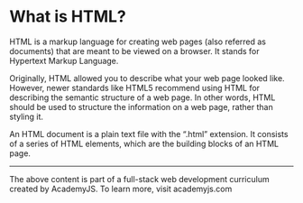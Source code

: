 # What is HTML?

HTML is a markup language for creating web pages (also referred as documents) that are meant to be viewed on a browser. It stands for Hypertext Markup Language.

Originally, HTML allowed you to describe what your web page looked like. However, newer standards like HTML5 recommend using HTML for describing the semantic structure of a web page. In other words, HTML should be used to structure the information on a web page, rather than styling it.

An HTML document is a plain text file with the “.html” extension. It consists of a series of HTML elements, which are the building blocks of an HTML page. 

---
The above content is part of a full-stack web development curriculum created by AcademyJS. To learn more, visit academyjs.com

